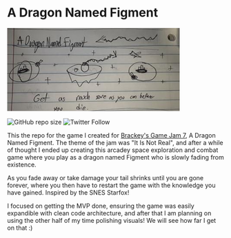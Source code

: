 # A Dragon Named Figment

![Original sketch](Images/idea_sketch.jpg)

![GitHub repo size](https://img.shields.io/github/repo-size/maxlov/DragonNamedFigment)
![Twitter Follow](https://img.shields.io/twitter/follow/maxwell_lovell?style=social)

This the repo for the game I created for [Brackey's Game Jam 7](https://itch.io/jam/brackeys-7), A Dragon Named Figment.
The theme of the jam was "It Is Not Real", and after a while of thought I ended up creating this arcadey space exploration and combat game
where you play as a dragon named Figment who is slowly fading from existence.

As you fade away or take damage your tail shrinks until you are gone forever, where you then have to restart the game with the knowledge you have gained.
Inspired by the SNES Starfox!

I focused on getting the MVP done, ensuring the game was easily expandible with clean code architecture, and after that I am planning on using the other half of my time polishing visuals!
We will see how far I get on that :)
